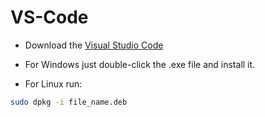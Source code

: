 # VS-Code

- Download the [Visual Studio Code](https://code.visualstudio.com/)

- For Windows just double-click the .exe file and install it.

- For Linux run:
```sh
sudo dpkg -i file_name.deb
```

